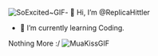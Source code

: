 ![SoExcited~GIF](https://github.com/ReplicaHittler/read.me/assets/150236618/56c0bad7-f280-48d9-ae84-dbc05f2dacdf)- 👋 Hi, I’m @ReplicaHittler
- 🌱 I’m currently learning Coding.

Nothing More :/
![MuaKissGIF](https://github.com/ReplicaHittler/read.me/assets/150236618/f705f9b8-6f06-45db-9b97-73372f3e6e8f)

